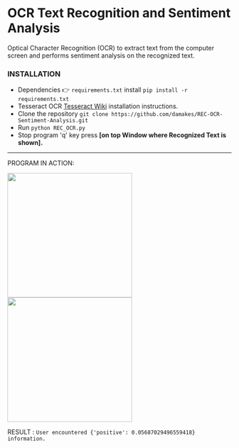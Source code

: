 # OCR Text Recognition and Sentiment Analysis

Optical Character Recognition (OCR) to extract text from the computer screen and performs sentiment analysis on the recognized text.

### INSTALLATION
* Dependencies 👉 `requirements.txt` install `pip install -r requirements.txt`
* Tesseract OCR [Tesseract Wiki](https://github.com/UB-Mannheim/tesseract/wiki) installation instructions.
* Clone the repository `git clone https://github.com/damakes/REC-OCR-Sentiment-Analysis.git`
* Run `python REC_OCR.py`
* Stop program 'q' key press **[on top Window where Recognized Text is shown].**
---
PROGRAM IN ACTION:

<img src="https://github.com/damakes/REC-OCR-Sentiment-Analysis/assets/155246347/7bc78881-94e3-414b-a599-cae52e340b96" width="280" height="280">

<img src="https://github.com/damakes/REC-OCR-Sentiment-Analysis/assets/155246347/24e2bcde-b518-4e5b-b3e3-b494dfe4b409" width="280" height="280">


RESULT : `User encountered {'positive': 0.05687029496559418} information.`


